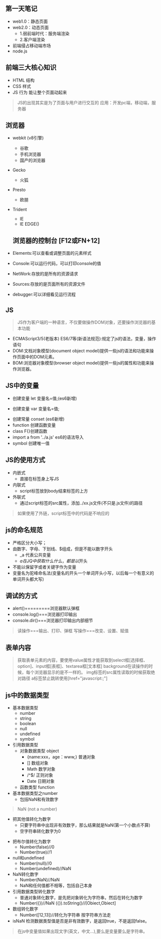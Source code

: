 ## 第一天笔记
- web1.0：静态页面
- web2.0：动态页面
   + 1.弱前端时代：服务端渲染
   + 2.客户端渲染
- 前端侵占移动端市场
- node.js
## 前端三大核心知识
- HTML  结构
- CSS   样式
- JS    行为   能让整个页面动起来
>JS的出现其实是为了页面与用户进行交互的
>应用：开发pc端，移动端，服务器
## 浏览器
- webkit (v8引擎)
  + 谷歌
  + 手机浏览器
  + 国产的浏览器
- Gecko 
  + 火狐
- Presto
  + 欧朋
- Trident
  + IE
  + IE EDGE()

  ## 浏览器的控制台  [F12或FN+12]
- Elements:可以查看或调整页面的元素样式
- Console:可以运行代码，可以打印console的值
- NetWork:存放的是所有的资源请求
- Sources:存放的是页面所有的资源文件
- debugger:可以详细看见运行流程
## JS
> JS作为客户端的一种语言，不仅要做操作DOM对象，还要操作浏览器的基本功能
- ECMAScript3/5(老版本)  ES6/7等(新语法规范):规定了js的语法，变量，操作语句
- DOM:文档对象模型(document object model)提供一些js的语法和功能来操作页面中的DOM元素。
- BOM:浏览器对象模型(browser object model)提供一些js的属性和功能来操作浏览器。
## JS中的变量
- 创建变量 let 变量名=值;(es6新增)
+ 创建变量 var 变量名=值;
- 创建常量 conset (es6新增)
- function 创建函数变量
- class  F{}创建函数
- import a from '../a.js'  es6的语法导入
- symbol 创建唯一值
## JS的使用方式
- 内嵌式
   + 直接在标签身上写JS
- 内联式
   + script标签放到body结束标签的上方
- 外联式
   + 通过script标签的src属性，添加../xx.js文件(不只是.js文件)的路径 
>如果使用了外链，script标签中的代码是不响应的
## js的命名规范
- 严格区分大小写；
- 由数字、字母、下划线、$组成，但是不能以数字开头
    + _a  代表公共变量
    + $a  在JQ中获取什么什么，都是以$开头
- 不能以保留字或者关键字作为变量
- 变量名为驼峰命名法(变量名的开头一个单词开头小写，以后每一个有意义的单词开头都大写)
## 调试的方式
- alert()=========浏览器默认弹框
- console.log()===浏览器打印输出
- console.dir()===浏览器打印输出内部细节
>读操作===输出、打印、弹框
>写操作===改变、设置、赋值
## 表单内容
>获取表单元素的内容，要使用value属性才能获取到select框[选择框、option]、input框[表框]、textarea框[文本框]
>background在读操作的时候，每个浏览器显示的是不一样的。
>img标签的src属性读取的时候获取绝对路径
>a标签禁止跳转使用[href="javascript:;"]
## js中的数据类型
- 基本数据类型
   + number
   + string
   + boolean
   + null
   + undefined
   + symbol
- 引用数据类型
   + 对象数据类型 object
       - {name:xxx，age：www,} 普通对象
       -  [] 数组对象
       - Math  数学对象
       - /^$/  正则对象
       - Date  日期对象
   + 函数类型  function
- 基本数据类型之number
  + 包括NaN和有效数字
>NaN (not a  number) 
+ 把其他值转化为数字  
   - 只要字符串中出现非有效数字，那么结果就是NaN(第一个小数点不算)
   - 空字符串转化数字为0
- 把布尔值转化为数字
     + Number(false)//0
     + Number(true)//1
- null和undefined
   - Number(null)//0
   - Number(undefined)//NaN
- NaN转化数字
  - Number(NaN)//NaN
  - NaN和任何值都不相等，包括自己本身
- 引用数据类型转化数字  
  - 普通对象转化数字，是先把对象转化为字符串，然后在转化为数字
  - Number({})//NaN    ({}).toString()//[Obiect,Obiect] 
- 数组转化数字
  - Number([12,13])//转化为字符串 按字符串方法走
- isNaN 检测数据类型值是否是非有效数字，是返回true，不是返回false。
>在js中变量值如果出现文字(英文，中文...),要么是变量要么是字符串。